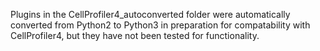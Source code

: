 Plugins in the CellProfiler4_autoconverted folder were automatically converted from Python2 to Python3 in preparation for compatability with CellProfiler4, but 
they have not been tested for functionality.
